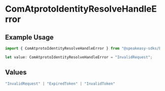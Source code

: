 # ComAtprotoIdentityResolveHandleError

## Example Usage

```typescript
import { ComAtprotoIdentityResolveHandleError } from "@speakeasy-sdks/bluesky/models/errors";

let value: ComAtprotoIdentityResolveHandleError = "InvalidRequest";
```

## Values

```typescript
"InvalidRequest" | "ExpiredToken" | "InvalidToken"
```
